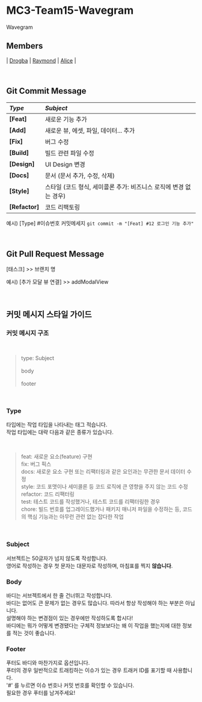 # MC3-Team15-Wavegram
Wavegram

## Members
<!-- |Drogba|Raymond|Alice|
|:---|:---|:---| -->
| [Drogba](https://github.com/iDrogba) | [Raymond](https://wwww.github.com/garlicvread) | [Alice](https://github.com/ejalice) |

<br>

## Git Commit Message
|*Type*|*Subject*|
|:---|:---|
|**[Feat]**|새로운 기능 추가|
|**[Add]**|새로운 뷰, 에셋, 파일, 데이터... 추가|
|**[Fix]**|버그 수정|
|**[Build]**|빌드 관련 파일 수정|
|**[Design]**|UI Design 변경|
|**[Docs]**|문서 (문서 추가, 수정, 삭제)|
|**[Style]**|스타일 (코드 형식, 세미콜론 추가: 비즈니스 로직에 변경 없는 경우)|
|**[Refactor]**|코드 리팩토링| 

예시) [Type] #이슈번호 커밋메세지 `git commit -m "[Feat] #12 로그인 기능 추가"`

<br>

## Git Pull Request Message
[태스크] >> 브랜치 명

예시) [추가 모달 뷰 연결] >> addModalView

<br>

## 커밋 메시지 스타일 가이드
### 커밋 메시지 구조

<br>

> type: Subject<br><br>
> body<br><br>
> footer

<br>

### Type
타입에는 작업 타입을 나타내는 태그 적습니다.<br>
작업 타입에는 대략 다음과 같은 종류가 있습니다.

<br>

> feat: 새로운 요소(feature) 구현<br>
> fix: 버그 픽스<br>
> docs: 새로운 요소 구현 또는 리팩터링과 같은 요인과는 무관한 문서 데이터 수정<br>
> style: 코드 포맷이나 세미콜론 등 코드 로직에 큰 영향을 주지 않는 코드 수정<br>
> refactor: 코드 리팩터링<br>
> test: 테스트 코드를 작성했거나, 테스트 코드를 리팩터링한 경우<br>
> chore: 빌드 번호를 업그레이드했거나 패키지 매니저 파일을 수정하는 등, 코드의 핵심 기능과는 아무런 관련 없는 잡다한 작업<br>

<br>

### Subject
서브젝트는 50글자가 넘지 않도록 작성합니다.<br>
영어로 작성하는 경우 첫 문자는 대문자로 작성하며, 마침표를 찍지 **않습니다**.<br>

### Body
바디는 서브젝트에서 한 줄 건너뛰고 작성합니다.<br>
바디는 없어도 큰 문제가 없는 경우도 많습니다. 따라서 항상 작성해야 하는 부분은 아닙니다.<br>
설명해야 하는 변경점이 있는 경우에만 작성하도록 합시다!<br>
바디에는 뭐가 어떻게 변경됐다는 구체적 정보보다는 왜 이 작업을 했는지에 대한 정보를 적는 것이 좋습니다.<br>

### Footer
푸터도 바디와 마찬가지로 옵션입니다.<br>
푸터의 경우 일반적으로 트래킹하는 이슈가 있는 경우 트래커 ID를 표기할 때 사용합니다.<br>
'#' 를 누르면 이슈 번호나 커밋 번호를 확인할 수 있습니다.<br>
필요한 경우 푸터를 남겨주세요!
